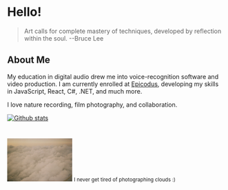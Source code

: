 # Hello! 

> Art calls for complete mastery of techniques, developed by reflection within the soul. --Bruce Lee

## About Me 

My education in digital audio drew me into voice-recognition software and video production. I am currently enrolled at [Epicodus](https://www.epicodus.com/what-to-expect), developing my skills in JavaScript, React, C#, .NET, and much more. 

I love nature recording, film photography, and collaboration.

<!-- this is my gh status -->
[![Github stats](https://github-readme-stats.vercel.app/api?username=taylulz)](https://github.com/anuraghazra/github-readme-stats)

# 

<img src='img/clouds.JPG' alt='ariel view of fluffy, golden cloud tops' style="height:100px; width: auto">
<small>I never get tired of photographing clouds :)</small>


